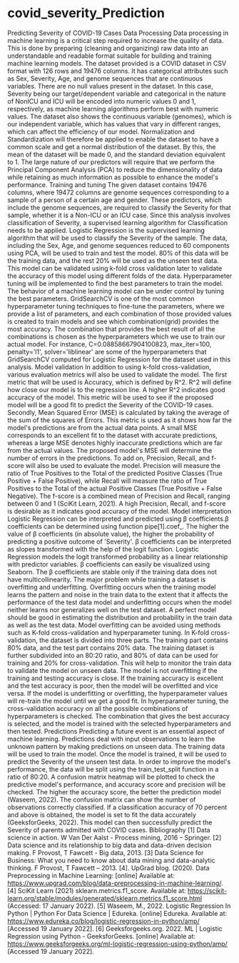 # covid_severity_Prediction

Predicting Severity of COVID-19 Cases
Data Processing
Data processing in machine learning is a critical step required to increase the quality of data. This is done by preparing (cleaning and organizing) raw data into an understandable and readable format suitable for building and training machine learning models. The dataset provided is a COVID dataset in CSV format with 126 rows and 19476 columns. It has categorical attributes such as Sex, Severity, Age, and genome sequences that are continuous variables. There are no null values present in the dataset. In this case, Severity being our target/dependent variable and categorical in the nature of NonICU and ICU will be encoded into numeric values 0 and 1, respectively, as machine learning algorithms perform best with numeric values. The dataset also shows the continuous variable (genomes), which is our independent variable, which has values that vary in different ranges, which can affect the efficiency of our model. Normalization and Standardization will therefore be applied to enable the dataset to have a common scale and get a normal distribution of the dataset. By this, the mean of the dataset will be made 0, and the standard deviation equivalent to 1. The large nature of our predictors will require that we perform the Principal Component Analysis (PCA) to reduce the dimensionality of data while retaining as much information as possible to enhance the model's performance.
Training and tuning
The given dataset contains 19476 columns, where 19472 columns are genome sequences corresponding to a sample of a person of a certain age and gender. These predictors, which include the genome sequences, are required to classify the Severity for that sample, whether it is a Non-ICU or an ICU case. Since this analysis involves classification of Severity, a supervised learning algorithm for Classification needs to be applied. Logistic Regression is the supervised learning algorithm that will be used to classify the Severity of the sample. The data, including the Sex, Age, and genome sequences reduced to 60 components using PCA, will be used to train and test the model. 80% of this data will be the training data, and the rest 20% will be used as the unseen test data. This model can be validated using k-fold cross validation later to validate the accuracy of this model using different folds of the data. Hyperparameter tuning will be implemented to find the best parameters to train the model. The behavior of a machine learning model can be under control by tuning the best parameters. GridSearchCV is one of the most common hyperparameter tuning techniques to fine-tune the parameters, where we provide a list of parameters, and each combination of those provided values is created to train models and see which combination(grid) provides the most accuracy. The combination that provides the best result of all the combinations is chosen as the hyperparameters which we use to train our actual model. For instance, C=0.08858667904100823, max_iter=100, penalty='l1', solver='liblinear' are some of the hyperparameters that GridSearchCV computed for Logistic Regression for the dataset used in this analysis.
Model validation
In addition to using k-fold cross-validation, various evaluation metrics will also be used to validate the model. The first metric that will be used is Accuracy, which is defined by R^2. R^2 will define how close our model is to the regression line. A higher R^2 indicates good accuracy of the model. This metric will be used to see if the proposed model will be a good fit to predict the Severity of the COVID-19 cases. Secondly, Mean Squared Error (MSE) is calculated by taking the average of the sum of the squares of Errors. This metric is used as it shows how far the model's predictions are from the actual data points. A small MSE corresponds to an excellent fit to the dataset with accurate predictions, whereas a large MSE denotes highly inaccurate predictions which are far from the actual values. The proposed model's MSE will determine the number of errors in the predictions. To add on, Precision, Recall, and f-score will also be used to evaluate the model. Precision will measure the ratio of True Positives to the Total of the predicted Positive Classes (True Positive + False Positive), while Recall will measure the ratio of True Positives to the Total of the actual Positive Classes (True Positive + False Negative). The f-score is a combined mean of Precision and Recall, ranging between 0 and 1 (SciKit Learn, 2021). A high Precision, Recall, and f-score is desirable as it indicates good accuracy of the model. 
Model interpretation
Logistic Regression can be interpreted and predicted using β coefficients.β coefficients can be determined using function pipe[1].coef_. The higher the value of β coefficients (in absolute value), the higher the probability of predicting a positive outcome of 'Severity'. β coefficients can be interpreted as slopes transformed with the help of the logit function. Logistic Regression models the logit transformed probability as a linear relationship with predictor variables. β coefficients can easily be visualized using Seaborn. The β coefficients are stable only if the training data does not have multicollinearity.
The major problem while training a dataset is overfitting and underfitting. Overfitting occurs when the training model learns the pattern and noise in the train data to the extent that it affects the performance of the test data model and underfitting occurs when the model neither learns nor generalizes well on the test dataset. A perfect model should be good in estimating the distribution and probability in the train data as well as the test data. Model overfitting can be avoided using methods such as K-fold cross-validation and hyperparameter tuning. In K-fold cross-validation, the dataset is divided into three parts. The training part contains 80% data, and the test part contains 20% data. The training dataset is further subdivided into an 80:20 ratio, and 80% of data can be used for training and 20% for cross-validation. This will help to monitor the train data to validate the model on unseen data. The model is not overfitting if the training and testing accuracy is close. If the training accuracy is excellent and the test accuracy is poor, then the model will be overfitted and vice versa. If the model is underfitting or overfitting, the hyperparameter values will re-train the model until we get a good fit. In hyperparameter tuning, the cross-validation accuracy on all the possible combinations of hyperparameters is checked. The combination that gives the best accuracy is selected, and the model is trained with the selected hyperparameters and then tested. 
                                                   Predictions
Predicting a future event is an essential aspect of machine learning. Predictions deal with input observations to learn the unknown pattern by making predictions on unseen data. The training data will be used to train the model. Once the model is trained, it will be used to predict the Severity of the unseen test data.
In order to improve the model's performance,  the data will be split using the train_test_split function in a ratio of 80:20. A confusion matrix heatmap will be plotted to check the predictive model's performance, and accuracy score and precision will be checked. The higher the accuracy score, the better the prediction model (Waseem, 2022). The confusion matrix can show the number of observations correctly classified. If a classification accuracy of 70 percent and above is obtained, the model is set to fit the data accurately (GeeksforGeeks, 2022). This model can then successfully predict the Severity of parents admitted with COVID cases.
Bibliography 
[1] Data science in action. W Van Der Aalst - Process mining, 2016 – Springer.
[2] Data science and its relationship to big data and data-driven decision making. F Provost, T Fawcett - Big data, 2013.
[3] Data Science for Business: What you need to know about data mining and data-analytic thinking. F Provost, T Fawcett – 2013.
[4]. UpGrad blog. (2020). Data Preprocessing in Machine Learning: [online] Available at: https://www.upgrad.com/blog/data-preprocessing-in-machine-learning/.
[4] SciKit Learn (2021) sklearn.metrics.f1_score. Available at: https://scikit-learn.org/stable/modules/generated/sklearn.metrics.f1_score.html (Accessed: 17 January 2022).
[5] Waseem, M., 2022. Logistic Regression In Python | Python For Data Science | Edureka. [online] Edureka. Available at: <https://www.edureka.co/blog/logistic-regression-in-python/amp/> [Accessed 19 January 2022].
[6] Geeksforgeeks.org. 2022. ML | Logistic Regression using Python - GeeksforGeeks. [online] Available at: <https://www.geeksforgeeks.org/ml-logistic-regression-using-python/amp/> [Accessed 19 January 2022].
